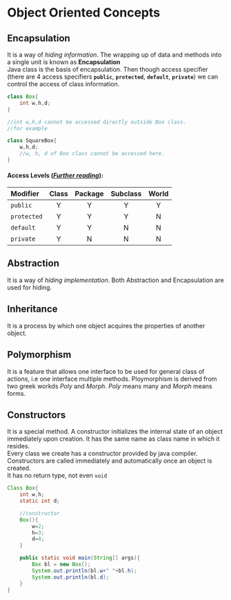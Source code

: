 # Object Oriented Concepts

## Encapsulation

It is a way of *hiding information*. The wrapping up of data and methods into a single unit is known as **Encapsulation**  
Java class is the basis of encapsulation. Then though access specifier (there are 4 access specifiers **`public`**, **`protected`**, **`default`**, **`private`**) we can control the access of class information.
```java
class Box{
    int w,h,d;
}

//int w,h,d cannot be accessed directly outside Box class.
//for example

class SquareBox{
    w,h,d;
    //w, h, d of Box class cannot be accessed here.
}
```


#### Access Levels (*[Further reading](https://docs.oracle.com/javase/tutorial/java/javaOO/accesscontrol.html)*):
| Modifier | Class | Package | Subclass | World |
| :------- | :---: | :-----: | :------: | :---: |
| `public` | Y | Y | Y | Y |
| `protected` | Y | Y | Y | N |
| `default` | Y | Y | N | N |
| `private` | Y | N | N | N |



## Abstraction

It is a way of *hiding implementation*. Both Abstraction and Encapsulation are used for hiding.  

## Inheritance

It is a process by which one object acquires the properties of another object.

## Polymorphism

It is a feature that allows one interface to be used for general class of actions, i.e one interface multiple methods. Ploymorphism is derived from two greek workds *Poly* and *Morph*. *Poly* means many and *Morph* means forms.



## Constructors

It is a special method. A constructor initializes the internal state of an object immediately upon creation. It has the same name as class name in which it resides.  
Every class we create has a constructor provided by java compiler.  
Constructors are called immediately and automatically once an object is created.  
It has no return type, not even `void`

```java
Class Box{
    int w,h;
    static int d;

    //constructor
    Box(){
        w=2;
        h=3;
        d=4;
    }

    public static void main(String[] args){
        Box bl = new Box();
        System.out.println(bl.w+" "+bl.h);
        System.out.println(bl.d);
    }
}